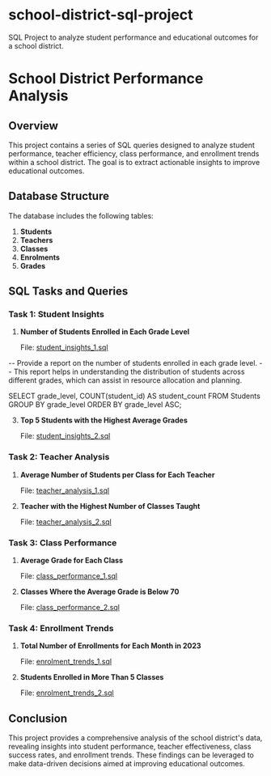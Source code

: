 # school-district-sql-project
SQL Project to analyze student performance and educational outcomes for a school district.

# School District Performance Analysis


## Overview
This project contains a series of SQL queries designed to analyze student performance, teacher efficiency, class performance, and enrollment trends within a school district. The goal is to extract actionable insights to improve educational outcomes.

## Database Structure

The database includes the following tables:

1. **Students**
2. **Teachers**
3. **Classes**
4. **Enrolments**
5. **Grades**

## SQL Tasks and Queries

### Task 1: Student Insights

1. **Number of Students Enrolled in Each Grade Level**

   File: [student_insights_1.sql](sql_queries/student_insights_1.sql)

-- Provide a report on the number of students enrolled in each grade level.
-- This report helps in understanding the distribution of students across different grades, which can assist in resource allocation and planning.

SELECT 
    grade_level,
    COUNT(student_id) AS student_count
FROM 
    Students
GROUP BY 
    grade_level
ORDER BY 
    grade_level ASC;


3. **Top 5 Students with the Highest Average Grades**

   File: [student_insights_2.sql](sql_queries/student_insights_2.sql)

### Task 2: Teacher Analysis

1. **Average Number of Students per Class for Each Teacher**

   File: [teacher_analysis_1.sql](sql_queries/teacher_analysis_1.sql)
   

3. **Teacher with the Highest Number of Classes Taught**

   File: [teacher_analysis_2.sql](sql_queries/teacher_analysis_2.sql)

### Task 3: Class Performance

1. **Average Grade for Each Class**

   File: [class_performance_1.sql](sql_queries/class_performance_1.sql)

2. **Classes Where the Average Grade is Below 70**

   File: [class_performance_2.sql](sql_queries/class_performance_2.sql)

### Task 4: Enrollment Trends

1. **Total Number of Enrollments for Each Month in 2023**

   File: [enrolment_trends_1.sql](sql_queries/enrolment_trends_1.sql)

2. **Students Enrolled in More Than 5 Classes**

   File: [enrolment_trends_2.sql](sql_queries/enrolment_trends_2.sql)

## Conclusion
This project provides a comprehensive analysis of the school district's data, revealing insights into student performance, teacher effectiveness, class success rates, and enrollment trends. These findings can be leveraged to make data-driven decisions aimed at improving educational outcomes.

